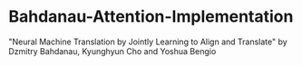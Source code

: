 # Bahdanau-Attention-Implementation
"Neural Machine Translation by Jointly Learning to Align and Translate"  by Dzmitry Bahdanau, Kyunghyun Cho and Yoshua Bengio
